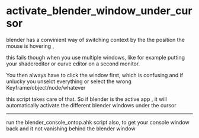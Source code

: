 # activate_blender_window_under_cursor
blender has a convinient way of switching context by the the position the mouse is hovering , 

this fails though when you use multiple windows, like for example putting your shadereditor or curve editor on a second monitor.

You then always have to click the window first, which is confusing and if unlucky you unselct everything or select the wrong Keyframe/object/node/whatever

this script takes care of that. So if blender is the active app , it will automatically activate the different blender windows under the cursor 

---------------------------

run the blender_console_ontop.ahk script also, to get your console window back and it not vanishing behind the blender window 
